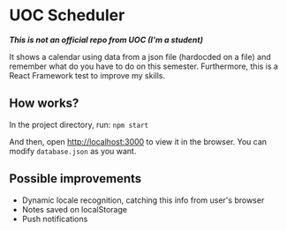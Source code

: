# UOC Scheduler

***This is not an official repo from UOC (I'm a student)***

It shows a calendar using data from a json file (hardocded on a file) and remember what do you have to do on this
semester. Furthermore, this is a React Framework test to improve my skills.

## How works?

In the project directory, run: `npm start`

And then, open [http://localhost:3000](http://localhost:3000) to view it in the browser.
You can modify `database.json` as you want.

## Possible improvements
- Dynamic locale recognition, catching this info from user's browser
- Notes saved on localStorage
- Push notifications